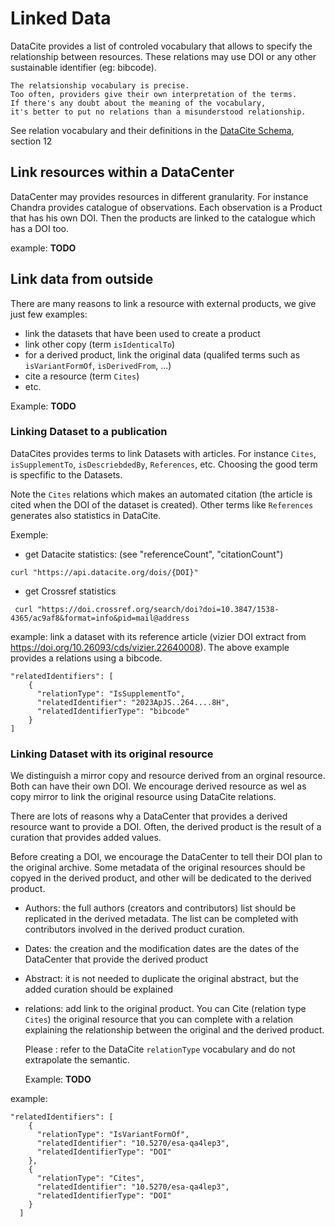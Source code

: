 # Linked Data

DataCite provides a list of controled vocabulary that allows to specify the relationship between resources.
These relations may use DOI or any other sustainable identifier (eg: bibcode).

```
The relatsionship vocabulary is precise.
Too often, providers give their own interpretation of the terms.
If there's any doubt about the meaning of the vocabulary,
it's better to put no relations than a misunderstood relationship.
```

See relation vocabulary and their definitions in the [DataCite Schema](https://datacite-metadata-schema.readthedocs.io/_/downloads/en/4.5/pdf/), section 12

## Link resources within a DataCenter
DataCenter may provides resources in different granularity. For instance Chandra provides catalogue of observations. Each observation is a Product that has his own DOI.
Then the products are linked to the catalogue which has a DOI too.

example: **TODO**

## Link data from outside
There are many reasons to link a resource with external products, we give just few examples:

- link the datasets that have been used to create a product 
- link other copy (term ```isIdenticalTo```)
- for a derived product, link the original data (qualifed terms such as ```isVariantFormOf```, ```isDerivedFrom```, ...)
- cite a resource (term ```Cites```)
- etc.

Example: **TODO**

### Linking Dataset to a publication
DataCites provides terms to link Datasets with articles. For instance ```Cites```, ```isSupplementTo```, ```isDescriebdedBy```, ```References```, etc.
Choosing the good term is specfific to the Datasets. 

Note the ```Cites``` relations which makes an automated citation (the article is cited when the DOI of the dataset is created). 
Other terms like ```References``` generates also statistics in DataCite.

Exemple: 
- get Datacite statistics:  (see "referenceCount", "citationCount")
```
curl "https://api.datacite.org/dois/{DOI}"
```

- get Crossref statistics
```
 curl "https://doi.crossref.org/search/doi?doi=10.3847/1538-4365/ac9af8&format=info&pid=mail@address
```



example: link a dataset with its reference article (vizier DOI extract from https://doi.org/10.26093/cds/vizier.22640008).
The above example provides a relations using a bibcode.

```
"relatedIdentifiers": [
    {
      "relationType": "IsSupplementTo",
      "relatedIdentifier": "2023ApJS..264....8H",
      "relatedIdentifierType": "bibcode"
    }
]
```

### Linking Dataset with its original resource
We distinguish a mirror copy and resource derived from an orginal resource.
Both can have their own DOI. We encourage derived resource as wel as copy mirror to link the original resource using DataCite relations.

There are lots of reasons why a DataCenter that provides a derived resource want to provide a DOI. 
Often, the derived product is the result of a curation that provides added values.

Before creating a DOI, we encourage the DataCenter to tell their DOI plan to the original archive.
Some metadata of the original resources should be copyed in the derived product, and other will be dedicated to the derived product.

- Authors: the full authors (creators and contributors) list should be replicated in the derived metadata. The list can be completed with contributors involved in the derived product curation.
- Dates: the creation and the modification dates are the dates of the DataCenter that provide the derived product
- Abstract: it is not needed to duplicate the original abstract, but the added curation should be explained
- relations: add link to the original product. 
  You can Cite (relation type ```Cites```) the original resource that you can complete with a relation explaining the relationship between the original and the derived product.

  Please : refer to the DataCite ```relationType``` vocabulary and do not extrapolate the semantic.

  Example: **TODO**


example:
```
"relatedIdentifiers": [
    {
      "relationType": "IsVariantFormOf",
      "relatedIdentifier": "10.5270/esa-qa4lep3",
      "relatedIdentifierType": "DOI"
    },
    {
      "relationType": "Cites",
      "relatedIdentifier": "10.5270/esa-qa4lep3",
      "relatedIdentifierType": "DOI"
    }
  ]
```

